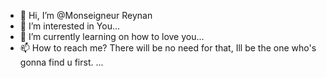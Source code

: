 - 👋 Hi, I’m @Monseigneur Reynan
- 👀 I’m interested in You...
- 💞️ I’m currently learning on how to love you... 
- 📫 How to reach me? There will be no need for that, Ill be the one who's gonna find u first. ...

<!---
ReynanKaguya/ReynanKaguya is a ✨ special ✨ repository because its `README.md` (this file) appears on your GitHub profile.
You can click the Preview link to take a look at your changes.
--->
